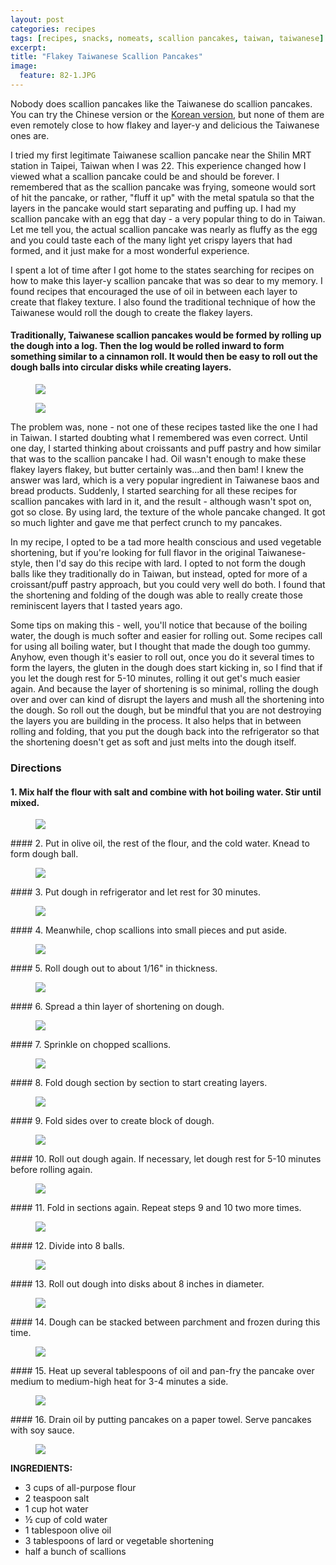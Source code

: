 ```yaml
---
layout: post
categories: recipes
tags: [recipes, snacks, nomeats, scallion pancakes, taiwan, taiwanese]
excerpt: 
title: "Flakey Taiwanese Scallion Pancakes"
image:
  feature: 82-1.JPG
---
```


Nobody does scallion pancakes like the Taiwanese do scallion pancakes. You can try the Chinese version or the [Korean version](http://eastmeetskitchen.com/recipes/korean-style-scallion-pancakes.html), but none of them are even remotely close to how flakey and layer-y and delicious the Taiwanese ones are.  

I tried my first legitimate Taiwanese scallion pancake near the Shilin MRT station in Taipei, Taiwan when I was 22.  This experience changed how I viewed what a scallion pancake could be and should be forever.  I remembered that as the scallion pancake was frying, someone would sort of hit the pancake, or rather, "fluff it up" with the metal spatula so that the layers in the pancake would start separating and puffing up.  I had my scallion pancake with an egg that day - a very popular thing to do in Taiwan. Let me tell you, the actual scallion pancake was nearly as fluffy as the egg and you could taste each of the many light yet crispy layers that had formed, and it just make for a most wonderful experience.

I spent a lot of time after I got home to the states searching for recipes on how to make this layer-y scallion pancake that was so dear to my memory.  I found recipes that encouraged the use of oil in between each layer to create that flakey texture.  I also found the traditional technique of how the Taiwanese would roll the dough to create the flakey layers.

#### Traditionally, Taiwanese scallion pancakes would be formed by rolling up the dough into a log.  Then the log would be rolled inward to form something similar to a cinnamon roll.  It would then be easy to roll out the dough balls into circular disks while creating layers. 
<figure> <img src='/images/82-15.JPG'> </figure> 

<figure> <img src='/images/82-16.JPG'> </figure>

The problem was, none - not one of these recipes tasted like the one I had in Taiwan.  I started doubting what I remembered was even correct.  Until one day, I started thinking about croissants and puff pastry and how similar that was to the scallion pancake I had.  Oil wasn't enough to make these flakey layers flakey, but butter certainly was...and then bam!  I knew the answer was lard, which is a very popular ingredient in Taiwanese baos and bread products.  Suddenly, I started searching for all these recipes for scallion pancakes with lard in it, and the result - although wasn't spot on, got so close.  By using lard, the texture of the whole pancake changed.  It got so much lighter and gave me that perfect crunch to my pancakes.

In my recipe, I opted to be a tad more health conscious and used vegetable shortening, but if you're looking for full flavor in the original Taiwanese-style, then I'd say do this recipe with lard.  I opted to not form the dough balls like they traditionally do in Taiwan, but instead, opted for more of a croissant/puff pastry approach, but you could very well do both.  I found that the shortening and folding of the dough was able to really create those reminiscent layers that I tasted years ago.

Some tips on making this - well, you'll notice that because of the boiling water, the dough is much softer and easier for rolling out.  Some recipes call for using all boiling water, but I thought that made the dough too gummy.  Anyhow, even though it's easier to roll out, once you do it several times to form the layers, the gluten in the dough does start kicking in, so I find that if you let the dough rest for 5-10 minutes, rolling it out get's much easier again.  And because the layer of shortening is so minimal, rolling the dough over and over can kind of disrupt the layers and mush all the shortening into the dough.  So roll out the dough, but be mindful that you are not destroying the layers you are building in the process.  It also helps that in between rolling and folding, that you put the dough back into the refrigerator so that the shortening doesn't get as soft and just melts into the dough itself.

### Directions

#### 1. Mix half the flour with salt and combine with hot boiling water.  Stir until mixed.
<figure> <img src='/images/82-2.JPG'> </figure>
#### 2. Put in olive oil, the rest of the flour, and the cold water.  Knead to form dough ball.
<figure> <img src='/images/82-3.JPG'> </figure>
#### 3. Put dough in refrigerator and let rest for 30 minutes.
<figure> <img src='/images/82-4.JPG'> </figure>
#### 4. Meanwhile, chop scallions into small pieces and put aside.
<figure> <img src='/images/82-5.JPG'> </figure>
#### 5. Roll dough out to about 1/16" in thickness.
<figure> <img src='/images/82-6.JPG'> </figure>
#### 6. Spread a thin layer of shortening on dough.
<figure> <img src='/images/82-7.JPG'> </figure>
#### 7. Sprinkle on chopped scallions.
<figure> <img src='/images/82-8.JPG'> </figure>
#### 8. Fold dough section by section to start creating layers.
<figure> <img src='/images/82-9.JPG'> </figure>
#### 9. Fold sides over to create block of dough.
<figure> <img src='/images/82-10.JPG'> </figure>
#### 10. Roll out dough again.  If necessary, let dough rest for 5-10 minutes before rolling again. 
<figure> <img src='/images/82-11.JPG'> </figure>
#### 11. Fold in sections again.  Repeat steps 9 and 10 two more times.
<figure> <img src='/images/82-12.JPG'> </figure>
#### 12. Divide into 8 balls.
<figure> <img src='/images/82-13.JPG'> </figure>
#### 13. Roll out dough into disks about 8 inches in diameter.
<figure> <img src='/images/82-14.JPG'> </figure>
#### 14. Dough can be stacked between parchment and frozen during this time.
<figure> <img src='/images/82-17.JPG'> </figure>
#### 15. Heat up several tablespoons of oil and pan-fry the pancake over medium to medium-high heat for 3-4 minutes a side.
<figure> <img src='/images/82-18.JPG'> </figure>
#### 16. Drain oil by putting pancakes on a paper towel.  Serve pancakes with soy sauce.  
<figure> <img src='/images/82-19.JPG'> </figure>


<section class='recipe'>
<p><strong>INGREDIENTS:</strong></p>

<ul><li>3 cups of all-purpose flour</li><li>2 teaspoon salt</li><li>1 cup hot water</li><li>½ cup of cold water</li><li>1 tablespoon olive oil</li><li>3 tablespoons of lard or vegetable shortening</li><li>half a bunch of scallions</li></ul></section>